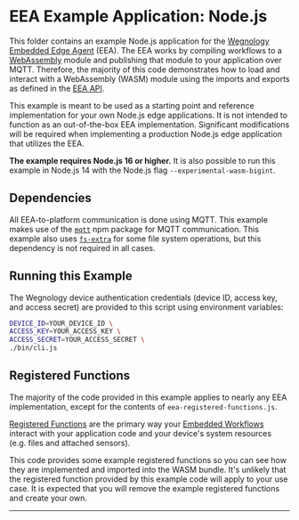 # EEA Example Application: Node.js

This folder contains an example Node.js application for the [Wegnology Embedded Edge Agent](https://docs.app.wnology.io/edge-compute/embedded-edge-agent/overview/) (EEA). The EEA works by compiling workflows to a [WebAssembly](https://webassembly.org/) module and publishing that module to your application over MQTT. Therefore, the majority of this code demonstrates how to load and interact with a WebAssembly (WASM) module using the imports and exports as defined in the [EEA API](http://docs.app.wnology.io/edge-compute/embedded-edge-agent/agent-api/).

This example is meant to be used as a starting point and reference implementation for your own Node.js edge applications. It is not intended to function as an out-of-the-box EEA implementation. Significant modifications will be required when implementing a production Node.js edge application that utilizes the EEA.

**The example requires Node.js 16 or higher.** It is also possible to run this example in Node.js 14 with the Node.js flag `--experimental-wasm-bigint`.

## Dependencies

All EEA-to-platform communication is done using MQTT. This example makes use of the [`mqtt`](https://www.npmjs.com/package/mqtt) npm package for MQTT communication. This example also uses [`fs-extra`](https://www.npmjs.com/package/fs-extra) for some file system operations, but this dependency is not required in all cases.

## Running this Example

The Wegnology device authentication credentials (device ID, access key, and access secret) are provided to this script using environment variables:

```bash
DEVICE_ID=YOUR_DEVICE_ID \
ACCESS_KEY=YOUR_ACCESS_KEY \
ACCESS_SECRET=YOUR_ACCESS_SECRET \
./bin/cli.js
```

## Registered Functions

The majority of the code provided in this example applies to nearly any EEA implementation, except for the contents of `eea-registered-functions.js`.

[Registered Functions](https://docs.app.wnology.io/edge-compute/embedded-edge-agent/agent-api/#registered-function-api) are the primary way your [Embedded Workflows](https://docs.app.wnology.io/workflows/embedded-workflows/) interact with your application code and your device's system resources (e.g. files and attached sensors).

This code provides some example registered functions so you can see how they are implemented and imported into the WASM bundle. It's unlikely that the registered function provided by this example code will apply to your use case. It is expected that you will remove the example registered functions and create your own.

---

<!-- ## License

Copyright &copy; 2021 Wegnology IoT, Inc. All rights reserved.

Licensed under the [MIT](https://github.com/WEGnology/eea-examples/blob/master/LICENSE.txt) license. -->
